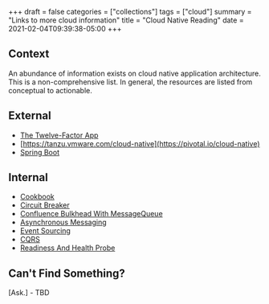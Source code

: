 +++
draft = false
categories = ["collections"]
tags = ["cloud"]
summary = "Links to more cloud information"
title = "Cloud Native Reading"
date = 2021-02-04T09:39:38-05:00
+++

## Context
An abundance of information exists on cloud native application architecture.  This is a non-comprehensive list.  In general, the resources are listed from conceptual to actionable.

## External

- [The Twelve-Factor App](https://12factor.net/)
- [https://tanzu.vmware.com/cloud-native](https://pivotal.io/cloud-native)
- [Spring Boot](https://spring.io/projects/spring-boot)

## Internal

- [Cookbook](https://cookbook.apps.cic-lmr-n-01.cf.wellsfargo.net/)
- [Circuit Breaker](https://confluence.wellsfargo.net/display/ARCHSTUDIO/Circuit+Breaker+v01.00.00)
- [Confluence Bulkhead With MessageQueue](https://confluence.wellsfargo.net/pages/viewpage.action?spaceKey=ARCHSTUDIO&title=Bulkheading+with+Message+Queue+V01.00.00)
- [Asynchronous Messaging](https://confluence.wellsfargo.net/display/ARCHSTUDIO/Asynchronous+Messaging+V01.00.00)
- [Event Sourcing](https://confluence.wellsfargo.net/display/ARCHSTUDIO/Event+Sourcing+v01.00.00)
- [CQRS](https://confluence.wellsfargo.net/display/ARCHSTUDIO/CQRS+%28Command+Query+Responsibility+Segregation%29+V01.00.00)
- [Readiness And Health Probe](https://confluence.wellsfargo.net/display/ARCHSTUDIO/Readiness+and+Health+Probe+v01.00.00)

## Can't Find Something?
[Ask.] - TBD
